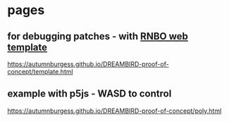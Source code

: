 # pages
## for debugging patches - with [RNBO web template](https://github.com/Cycling74/rnbo.example.webpage)
https://autumnburgess.github.io/DREAMBIRD-proof-of-concept/template.html

## example with p5js - WASD to control
https://autumnburgess.github.io/DREAMBIRD-proof-of-concept/poly.html
